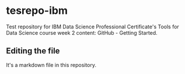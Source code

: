# tesrepo-ibm
Test repository for IBM Data Science Professional Certificate's Tools for Data Science course week 2 content: GitHub - Getting Started.

## Editing the file

It's a markdown file in this repository.
